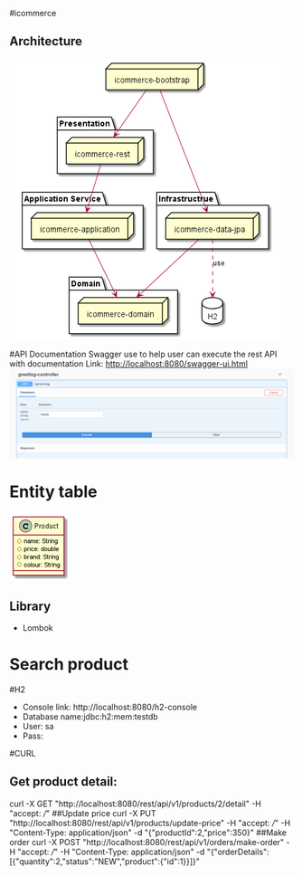 #icommerce

## Architecture
![Screenshot](Architecture.png)

#API  Documentation
Swagger use to help user can execute the rest API with documentation
Link: <http://localhost:8080/swagger-ui.html>
![Screenshot](./swagger.png)

# Entity table
![Screenshot](Product.png)

## Library
- Lombok

# Search product


#H2
* Console link: http://localhost:8080/h2-console
* Database name:jdbc:h2:mem:testdb
* User: sa
* Pass:

#CURL
## Get product detail: 
curl -X GET "http://localhost:8080/rest/api/v1/products/2/detail" -H  "accept: */*"
##Update price
curl -X PUT "http://localhost:8080/rest/api/v1/products/update-price" -H  "accept: */*" -H  "Content-Type: application/json" -d "{\"productId\":2,\"price\":350}"
##Make order
curl -X POST "http://localhost:8080/rest/api/v1/orders/make-order" -H  "accept: */*" -H  "Content-Type: application/json" -d "{\"orderDetails\":[{\"quantity\":2,\"status\":\"NEW\",\"product\":{\"id\":1}}]}"